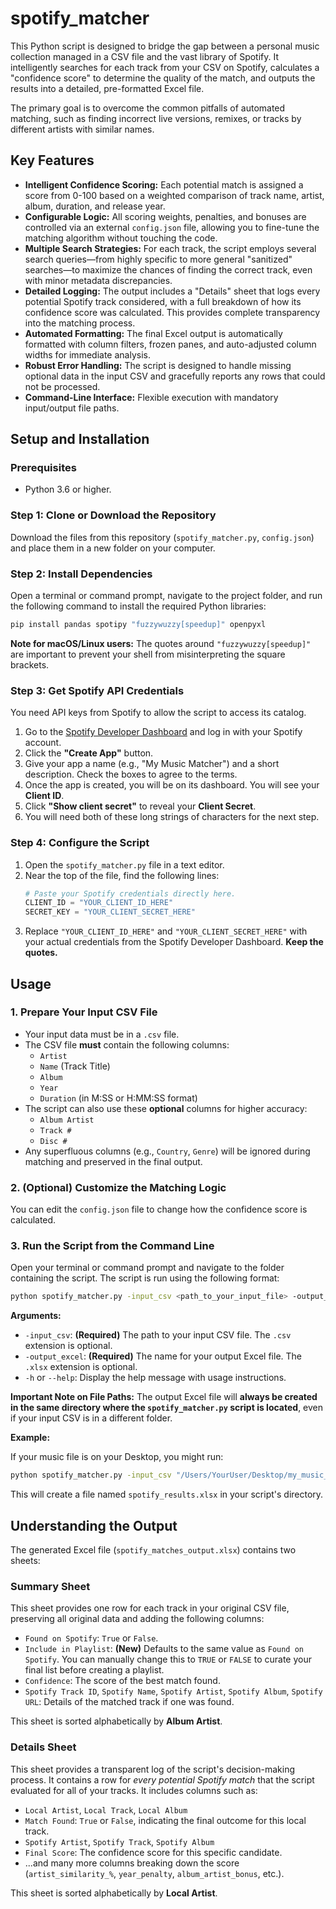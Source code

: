 # spotify_matcher

This Python script is designed to bridge the gap between a personal music collection managed in a CSV file and the vast library of Spotify. It intelligently searches for each track from your CSV on Spotify, calculates a "confidence score" to determine the quality of the match, and outputs the results into a detailed, pre-formatted Excel file.

The primary goal is to overcome the common pitfalls of automated matching, such as finding incorrect live versions, remixes, or tracks by different artists with similar names.

## Key Features

-   **Intelligent Confidence Scoring:** Each potential match is assigned a score from 0-100 based on a weighted comparison of track name, artist, album, duration, and release year.
-   **Configurable Logic:** All scoring weights, penalties, and bonuses are controlled via an external `config.json` file, allowing you to fine-tune the matching algorithm without touching the code.
-   **Multiple Search Strategies:** For each track, the script employs several search queries—from highly specific to more general "sanitized" searches—to maximize the chances of finding the correct track, even with minor metadata discrepancies.
-   **Detailed Logging:** The output includes a "Details" sheet that logs every potential Spotify track considered, with a full breakdown of how its confidence score was calculated. This provides complete transparency into the matching process.
-   **Automated Formatting:** The final Excel output is automatically formatted with column filters, frozen panes, and auto-adjusted column widths for immediate analysis.
-   **Robust Error Handling:** The script is designed to handle missing optional data in the input CSV and gracefully reports any rows that could not be processed.
-   **Command-Line Interface:** Flexible execution with mandatory input/output file paths.

## Setup and Installation

### Prerequisites

-   Python 3.6 or higher.

### Step 1: Clone or Download the Repository

Download the files from this repository (`spotify_matcher.py`, `config.json`) and place them in a new folder on your computer.

### Step 2: Install Dependencies

Open a terminal or command prompt, navigate to the project folder, and run the following command to install the required Python libraries:

```bash
pip install pandas spotipy "fuzzywuzzy[speedup]" openpyxl
```

**Note for macOS/Linux users:** The quotes around `"fuzzywuzzy[speedup]"` are important to prevent your shell from misinterpreting the square brackets.

### Step 3: Get Spotify API Credentials

You need API keys from Spotify to allow the script to access its catalog.

1.  Go to the [Spotify Developer Dashboard](https://developer.spotify.com/dashboard/) and log in with your Spotify account.
2.  Click the **"Create App"** button.
3.  Give your app a name (e.g., "My Music Matcher") and a short description. Check the boxes to agree to the terms.
4.  Once the app is created, you will be on its dashboard. You will see your **Client ID**.
5.  Click **"Show client secret"** to reveal your **Client Secret**.
6.  You will need both of these long strings of characters for the next step.

### Step 4: Configure the Script

1.  Open the `spotify_matcher.py` file in a text editor.
2.  Near the top of the file, find the following lines:
    ```python
    # Paste your Spotify credentials directly here.
    CLIENT_ID = "YOUR_CLIENT_ID_HERE"
    SECRET_KEY = "YOUR_CLIENT_SECRET_HERE"
    ```
3.  Replace `"YOUR_CLIENT_ID_HERE"` and `"YOUR_CLIENT_SECRET_HERE"` with your actual credentials from the Spotify Developer Dashboard. **Keep the quotes.**

## Usage

### 1. Prepare Your Input CSV File

-   Your input data must be in a `.csv` file.
-   The CSV file **must** contain the following columns:
    -   `Artist`
    -   `Name` (Track Title)
    -   `Album`
    -   `Year`
    -   `Duration` (in M:SS or H:MM:SS format)
-   The script can also use these **optional** columns for higher accuracy:
    -   `Album Artist`
    -   `Track #`
    -   `Disc #`
-   Any superfluous columns (e.g., `Country`, `Genre`) will be ignored during matching and preserved in the final output.

### 2. (Optional) Customize the Matching Logic

You can edit the `config.json` file to change how the confidence score is calculated.

### 3. Run the Script from the Command Line

Open your terminal or command prompt and navigate to the folder containing the script. The script is run using the following format:

```bash
python spotify_matcher.py -input_csv <path_to_your_input_file> -output_excel <your_desired_output_name>
```

**Arguments:**

-   `-input_csv`: **(Required)** The path to your input CSV file. The `.csv` extension is optional.
-   `-output_excel`: **(Required)** The name for your output Excel file. The `.xlsx` extension is optional.
-   `-h` or `--help`: Display the help message with usage instructions.

**Important Note on File Paths:** The output Excel file will **always be created in the same directory where the `spotify_matcher.py` script is located**, even if your input CSV is in a different folder.

**Example:**

If your music file is on your Desktop, you might run:
```bash
python spotify_matcher.py -input_csv "/Users/YourUser/Desktop/my_music_collection.csv" -output_excel "spotify_results"
```
This will create a file named `spotify_results.xlsx` in your script's directory.

## Understanding the Output

The generated Excel file (`spotify_matches_output.xlsx`) contains two sheets:

### Summary Sheet

This sheet provides one row for each track in your original CSV file, preserving all original data and adding the following columns:
-   `Found on Spotify`: `True` or `False`.
-   `Include in Playlist`: **(New)** Defaults to the same value as `Found on Spotify`. You can manually change this to `TRUE` or `FALSE` to curate your final list before creating a playlist.
-   `Confidence`: The score of the best match found.
-   `Spotify Track ID`, `Spotify Name`, `Spotify Artist`, `Spotify Album`, `Spotify URL`: Details of the matched track if one was found.

This sheet is sorted alphabetically by **Album Artist**.

### Details Sheet

This sheet provides a transparent log of the script's decision-making process. It contains a row for *every potential Spotify match* that the script evaluated for all of your tracks. It includes columns such as:
-   `Local Artist`, `Local Track`, `Local Album`
-   `Match Found`: `True` or `False`, indicating the final outcome for this local track.
-   `Spotify Artist`, `Spotify Track`, `Spotify Album`
-   `Final Score`: The confidence score for this specific candidate.
-   ...and many more columns breaking down the score (`artist_similarity_%`, `year_penalty`, `album_artist_bonus`, etc.).

This sheet is sorted alphabetically by **Local Artist**.
